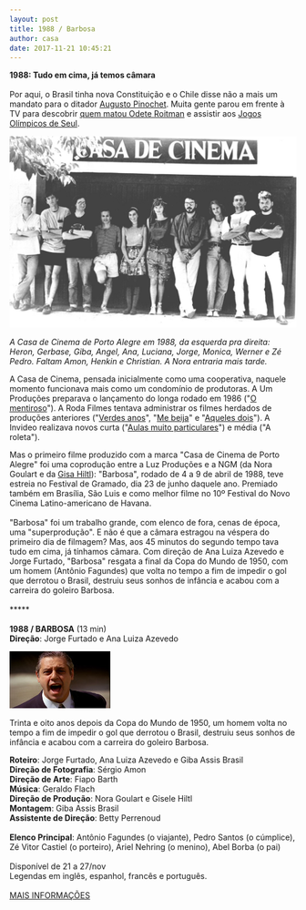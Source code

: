 ```yaml
---
layout: post
title: 1988 / Barbosa
author: casa
date: 2017-11-21 10:45:21
---
```

**1988: Tudo em cima, já temos câmara**\
\
Por aqui, o Brasil tinha nova Constituição e o Chile disse não a mais um mandato para o ditador [Augusto Pinochet](https://brasil.elpais.com/brasil/2016/10/06/internacional/1475720894_534437.html). Muita gente parou em frente à TV para descobrir [quem matou Odete Roitman](https://pt.wikipedia.org/wiki/Vale_Tudo) e assistir aos [Jogos Olímpicos de Seul](https://youtu.be/NxxbLJp_qLs). 

![](/uploads/casacine1988.jpg)

*A Casa de Cinema de Porto Alegre em 1988, da esquerda pra direita: Heron, Gerbase, Giba, Angel, Ana, Luciana, Jorge, Monica, Werner e Zé Pedro. Faltam Amon, Henkin e Christian. A Nora entraria mais tarde.*

A Casa de Cinema, pensada inicialmente como uma cooperativa, naquele momento funcionava mais como um condomínio de produtoras. A Um Produções preparava o lançamento do longa rodado em 1986 ("[O mentiroso](https://www.casacinepoa.com.br/filmes/o-mentiroso/)"). A Roda Filmes tentava administrar os filmes herdados de produções anteriores ("[Verdes anos](https://www.casacinepoa.com.br/filmes/verdes-anos/)", "[Me beija](https://www.casacinepoa.com.br/filmes/me-beija/)" e "[Aqueles dois](https://www.casacinepoa.com.br/filmes/aqueles-dois/)"). A Invideo realizava novos curta ("[Aulas muito particulares](https://www.casacinepoa.com.br/filmes/aulas-muito-particulares/)") e média ("A roleta").

Mas o primeiro filme produzido com a marca "Casa de Cinema de Porto Alegre" foi uma coprodução entre a Luz Produções e a NGM (da Nora Goulart e da [Gisa Hiltl](http://www.imdb.com/name/nm0385219/)): "Barbosa", rodado de 4 a 9 de abril de 1988, teve estreia no Festival de Gramado, dia 23 de junho daquele ano. Premiado também em Brasília, São Luis e como melhor filme no 10º Festival do Novo Cinema Latino-americano de Havana.\
\
"Barbosa" foi um trabalho grande, com elenco de fora, cenas de época, uma "superprodução". E não é que a câmara estragou na véspera do primeiro dia de filmagem? Mas, aos 45 minutos do segundo tempo tava tudo em cima, já tínhamos câmara. Com direção de Ana Luiza Azevedo e Jorge Furtado, "Barbosa" resgata a final da Copa do Mundo de 1950, com um homem (Antônio Fagundes) que volta no tempo a fim de impedir o gol que derrotou o Brasil, destruiu seus sonhos de infância e acabou com a carreira do goleiro Barbosa.\
\
\*\*\*\**\
\
**1988 / BARBOSA** (13 min)\
**Direção**: Jorge Furtado e Ana Luiza Azevedo

![](/uploads/barb-im.jpg)

Trinta e oito anos depois da Copa do Mundo de 1950, um homem volta no tempo a fim de impedir o gol que derrotou o Brasil, destruiu seus sonhos de infância e acabou com a carreira do goleiro Barbosa.

**Roteiro**: Jorge Furtado, Ana Luiza Azevedo e Giba Assis Brasil\
**Direção de Fotografia**: Sérgio Amon\
**Direção de Arte**: Fiapo Barth\
**Música**: Geraldo Flach\
**Direção de Produção**: Nora Goulart e Gisele Hiltl\
**Montagem**: Giba Assis Brasil\
**Assistente de Direção**: Betty Perrenoud\
\
**Elenco Principal**: Antônio Fagundes (o viajante), Pedro Santos (o cúmplice), Zé Vitor Castiel (o porteiro), Ariel Nehring (o menino), Abel Borba (o pai)\
\
Disponível de 21 a 27/nov\
Legendas em inglês, espanhol, francês e português.\
\
[M﻿AIS INFORMAÇÕES](https://www.casacinepoa.com.br/filmes/barbosa/)